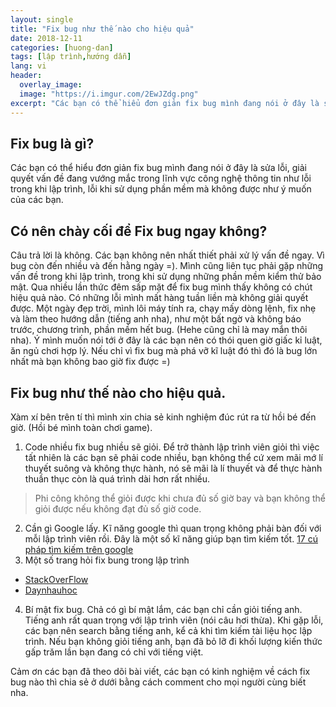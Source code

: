 ```yaml
---
layout: single
title: "Fix bug như thế nào cho hiệu quả"
date: 2018-12-11
categories: [huong-dan]
tags: [lập trình,hướng dẫn]
lang: vi
header:
  overlay_image:
  image: "https://i.imgur.com/2EwJZdg.png"
excerpt: "Các bạn có thể hiểu đơn giản fix bug mình đang nói ở đây là sửa lỗi, giải quyết vấn đề đang vướng mắc trong lĩnh vực công nghệ thông tin như lỗi trong khi lập trình, lỗi khi sử dụng phần mềm mà không được như ý muốn của các bạn"
---
```


## Fix bug là gì?
Các bạn có thể hiểu đơn giản fix bug mình đang nói ở đây là sửa lỗi, giải quyết vấn đề đang vướng mắc trong lĩnh vực công nghệ thông tin như lỗi trong khi lập trình, lỗi khi sử dụng phần mềm mà không được như ý muốn của các bạn.
## Có nên chày cối để Fix bug ngay không?
Câu trả lời là không. Các bạn không nên nhất thiết phải xử lý vấn đề ngay. Vì bug còn đến nhiều và đến hằng ngày =). Mình cũng liên tục phải gặp những vấn đề trong khi lập trình, trong khi sử dụng những phần mềm kiểm thử bảo mật. Qua nhiều lần thức đêm sấp mặt để fix bug mình thấy không có chút hiệu quả nào. Có những lỗi mình mất hàng tuần liền mà không giải quyết được. Một ngày đẹp trời, mình lôi máy tính ra, chạy mấy dòng lệnh, fix nhẹ và làm theo hướng dẫn (tiếng anh nha), như một bất ngờ và không báo trước, chương trình, phần mềm hết bug. (Hehe cũng chỉ là may mắn thôi nha).
Ý mình muốn nói tới ở đây là các bạn nên có thói quen giờ giấc kỉ luật, ăn ngủ chơi hợp lý. Nếu chỉ vì fix bug mà phá vỡ kĩ luật đó thì đó là bug lớn nhất mà bạn không bao giờ fix được =)
## Fix bug như thế nào cho hiệu quả.
Xàm xí bên trên tí thì mình xin chia sẻ kinh nghiệm đúc rút ra từ hồi bé đến giờ. (Hồi bé mình toàn chơi game).
1. Code nhiều fix bug nhiều sẽ giỏi.
Để trở thành lập trình viên giỏi thì việc tất nhiên là các bạn sẽ phải code nhiều, bạn không thể cứ xem mãi mớ lí thuyết suông và không thực hành, nó sẽ mãi là lí thuyết và để thực hành thuần thục còn là quá trình dài hơn rất nhiều.
> Phi công không thể giỏi được khi chưa đủ số giờ bay và bạn không thể giỏi được nếu không đạt đủ số giờ code.
2. Cần gì Google lấy.
Kĩ năng google thì quan trọng không phải bàn đối với mỗi lập trình viên rồi. Đây là một số kĩ năng giúp bạn tìm kiếm tốt. [17 cú pháp tìm kiếm trên google](https://drive.google.com/file/d/0B4tnZab4VCq8MTJfMGNOZ1h2bXM/view?usp=sharing)
3. Một số trang hỏi fix bung trong lập trình
* [StackOverFlow](https://stackoverflow.com/)
* [Daynhauhoc](daynhauhoc.com)
4. Bí mật fix bug.
Chả có gì bí mật lắm, các bạn chỉ cần giỏi tiếng anh. Tiếng anh rất quan trọng với lập trình viên (nói câu hơi thừa). Khi gặp lỗi, các bạn nên search bằng tiếng anh, kể cả khi tìm kiếm tài liệu học lập trình. Nếu bạn không giỏi tiếng anh, bạn đã bỏ lỡ đi khối lượng kiến thức gấp trăm lần bạn đang có chỉ với tiếng việt.

Cảm ơn các bạn đã theo dõi bài viết, các bạn có kinh nghiệm về cách fix bug nào thì chia sẻ ở dưới bằng cách comment cho mọi người cùng biết nha.